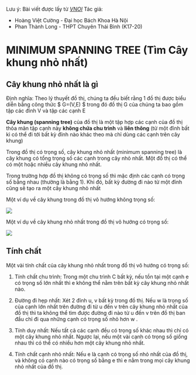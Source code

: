 Lưu ý: Bài viết được lấy từ [_VNOI_](https://vnoi.info/wiki/algo/graph-theory/minimum-spanning-tree.md)
Tác giả:
- Hoàng Việt Cường - Đại học Bách Khoa Hà Nội
- Phan Thành Long - THPT Chuyên Thái Bình (K17-20)

# MINIMUM SPANNING TREE (Tìm Cây khung nhỏ nhất)
## Cây khung nhỏ nhất là gì
Định nghĩa:
Theo lý thuyết đồ thị, chúng ta đều biết rằng 1 đồ thị được biểu diễn bằng công thức $ G=(V,E) $ trong đó đồ thị G của chúng ta bao gồm tập các đỉnh V và tập các cạnh E

__Cây khung (spanning tree)__ của đồ thị là một tập hợp các cạnh của đồ thị thỏa mãn tập cạnh này __không chứa chu trình__ và __liên thông__ (từ một đỉnh bất kì có thể đi tới bất kỳ đỉnh nào khác theo mà chỉ dùng các cạnh trên cây khung)

Trong đồ thị có trọng số, cây khung nhỏ nhất (minimum spanning tree) là cây khung có tổng trọng số các cạnh trong cây nhỏ nhất. Một đồ thị có thể có một hoặc nhiều cây khung nhỏ nhất.

Trong trường hợp đồ thị không có trọng số thì mặc định các cạnh có trọng số bằng nhau (thường là bằng 1). Khi đó, bất kỳ đường đi nào từ một đỉnh cũng sẽ tạo ra một cây khung nhỏ nhất

Một ví dụ về cây khung trong đồ thị vô hướng không trọng số:

![](/pictures/MST.png)

Một ví dụ về cây khung nhỏ nhất trong đồ thị vô hướng có trọng số:

![](/pictures/weighted_mst.jpg)


## Tính chất
Một vài tính chất của cây khung nhỏ nhất trong đồ thị vô hướng có trọng số:

1. Tính chất chu trình: Trong một chu trình C bất kỳ, nếu tồn tại một cạnh e có trọng số lớn nhất  thì e không thể nằm trên bất kỳ cây khung nhỏ nhất nào.

2. Đường đi hẹp nhất: Xét 2 đỉnh u, v bất kỳ trong đồ thị. Nếu w là trọng số của cạnh lớn nhất trên đường đi từ u đến v trên cây khung nhỏ nhất của đồ thị thì ta không thể tìm được đường đi nào từ u đến v trên đồ thị ban đầu chỉ đi qua những cạnh có trọng số nhỏ hơn w
.
3. Tính duy nhất: Nếu tất cả các cạnh đều có trọng số khác nhau thì chỉ có một cây khung nhỏ nhất. Ngược lại, nếu một vài cạnh có trọng số giống nhau thì có thể có nhiều hơn một cây khung nhỏ nhất.

4. Tính chất cạnh nhỏ nhất: Nếu e là cạnh có trọng số nhỏ nhất của đồ thị, và không có cạnh nào có trọng số bằng e thì e nằm trong mọi cây khung nhỏ nhất của đồ thị.